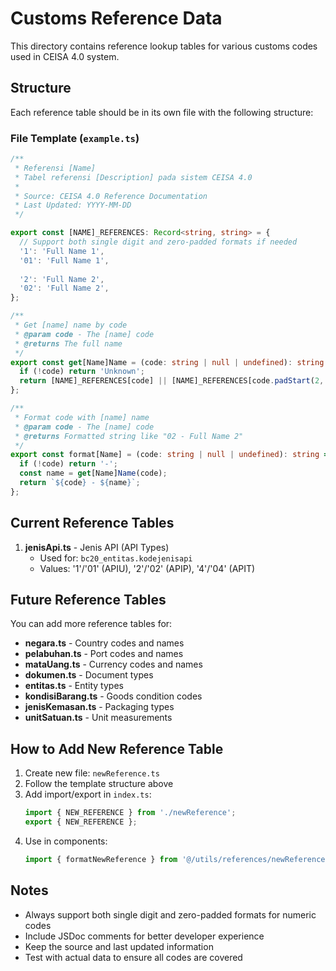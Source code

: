 # Customs Reference Data

This directory contains reference lookup tables for various customs codes used in CEISA 4.0 system.

## Structure

Each reference table should be in its own file with the following structure:

### File Template (`example.ts`)

```typescript
/**
 * Referensi [Name]
 * Tabel referensi [Description] pada sistem CEISA 4.0
 * 
 * Source: CEISA 4.0 Reference Documentation
 * Last Updated: YYYY-MM-DD
 */

export const [NAME]_REFERENCES: Record<string, string> = {
  // Support both single digit and zero-padded formats if needed
  '1': 'Full Name 1',
  '01': 'Full Name 1',
  
  '2': 'Full Name 2',
  '02': 'Full Name 2',
};

/**
 * Get [name] name by code
 * @param code - The [name] code
 * @returns The full name
 */
export const get[Name]Name = (code: string | null | undefined): string => {
  if (!code) return 'Unknown';
  return [NAME]_REFERENCES[code] || [NAME]_REFERENCES[code.padStart(2, '0')] || 'Unknown';
};

/**
 * Format code with [name] name
 * @param code - The [name] code
 * @returns Formatted string like "02 - Full Name 2"
 */
export const format[Name] = (code: string | null | undefined): string => {
  if (!code) return '-';
  const name = get[Name]Name(code);
  return `${code} - ${name}`;
};
```

## Current Reference Tables

1. **jenisApi.ts** - Jenis API (API Types)
   - Used for: `bc20_entitas.kodejenisapi`
   - Values: '1'/'01' (APIU), '2'/'02' (APIP), '4'/'04' (APIT)

## Future Reference Tables

You can add more reference tables for:

- **negara.ts** - Country codes and names
- **pelabuhan.ts** - Port codes and names  
- **mataUang.ts** - Currency codes and names
- **dokumen.ts** - Document types
- **entitas.ts** - Entity types
- **kondisiBarang.ts** - Goods condition codes
- **jenisKemasan.ts** - Packaging types
- **unitSatuan.ts** - Unit measurements

## How to Add New Reference Table

1. Create new file: `newReference.ts`
2. Follow the template structure above
3. Add import/export in `index.ts`:
   ```typescript
   import { NEW_REFERENCE } from './newReference';
   export { NEW_REFERENCE };
   ```
4. Use in components:
   ```typescript
   import { formatNewReference } from '@/utils/references/newReference';
   ```

## Notes

- Always support both single digit and zero-padded formats for numeric codes
- Include JSDoc comments for better developer experience
- Keep the source and last updated information
- Test with actual data to ensure all codes are covered
